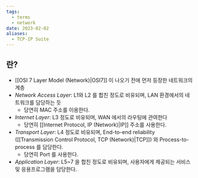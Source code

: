 ```yaml
---
tags:
  - terms
  - network
date: 2023-02-02
aliases:
  - TCP-IP Suite
---
```

## 란?

- [[OSI 7 Layer Model (Network)|OSI7]] 이 나오기 전에 먼저 등장한 네트워크의 계층
- *Network Access Layer*: L1와 L2 를 합친 정도로 비유되며, LAN 환경에서의 네트워크를 담당하는 듯
    - 당연히 MAC 주소를 이용한다.
- *Internet Layer*: L3 정도로 비유되며, WAN 에서의 라우팅에 관여한다
    - 당연히 [[Internet Protocol, IP (Network)|IP]] 주소를 사용한다.
- *Transport Layer*: L4 정도로 비유되며, End-to-end reliability ([[Transmission Control Protocol, TCP (Network)|TCP]]) 와 Process-to-process 를 담당한다.
    - 당연히 Port 를 사용한다.
- *Application Layer*: L5~7 을 합친 정도로 비유되며, 사용자에게 제공되는 서비스 및 응용프로그램을 담당한다.